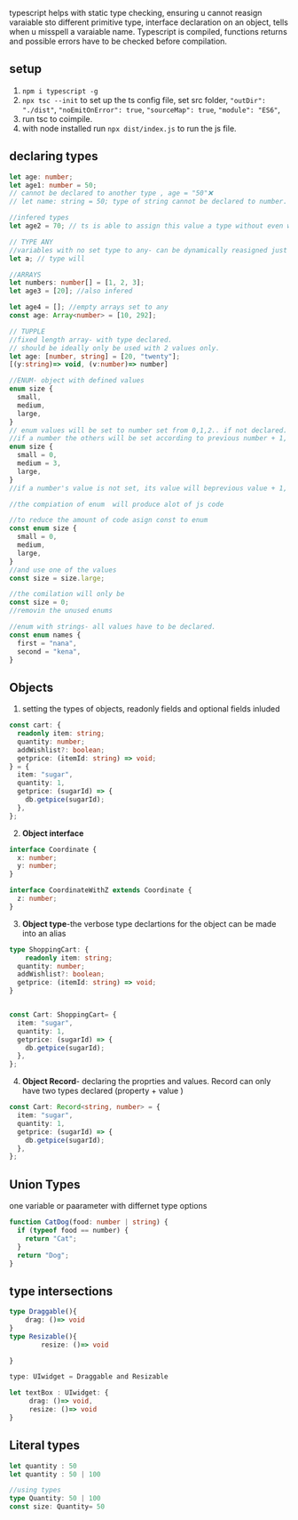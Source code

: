 typescript helps with static type checking, ensuring u cannot reasign varaiable sto different primitive type, interface declaration on an object, tells when u misspell a varaiable name. Typescript is compiled, functions returns and possible errors have to be checked before compilation.

## setup

1.  `npm i typescript -g`
2.  `npx tsc --init` to set up the ts config file, set src folder, `"outDir": "./dist"`, `"noEmitOnError": true`, `"sourceMap": true`, `"module": "ES6"`,
3.  run tsc to coimpile.
4.  with node installed run `npx dist/index.js` to run the js file.

## declaring types

```ts
let age: number;
let age1: number = 50;
// cannot be declared to another type , age = "50"❌
// let name: string = 50; type of string cannot be declared to number.

//infered types
let age2 = 70; // ts is able to assign this value a type without even writing

// TYPE ANY
//variables with no set type to any- can be dynamically reasigned just like js.
let a; // type will

//ARRAYS
let numbers: number[] = [1, 2, 3];
let age3 = [20]; //also infered

let age4 = []; //empty arrays set to any
const age: Array<number> = [10, 292];

// TUPPLE
//fixed length array- with type declared.
// should be ideally only be used with 2 values only.
let age: [number, string] = [20, "twenty"];
[(y:string)=> void, (v:number)=> number]

//ENUM- object with defined values
enum size {
  small,
  medium,
  large,
}
// enum values will be set to number set from 0,1,2.. if not declared.
//if a number the others will be set according to previous number + 1, large to  1 and 2
enum size {
  small = 0,
  medium = 3,
  large,
}
//if a number's value is not set, its value will beprevious value + 1, large to  1 and 2

//the compiation of enum  will produce alot of js code

//to reduce the amount of code asign const to enum
const enum size {
  small = 0,
  medium,
  large,
}
//and use one of the values
const size = size.large;

//the comilation will only be
const size = 0;
//removin the unused enums

//enum with strings- all values have to be declared.
const enum names {
  first = "nana",
  second = "kena",
}
```

## Objects

1. setting the types of objects, readonly fields and optional fields inluded

```ts
const cart: {
  readonly item: string;
  quantity: number;
  addWishlist?: boolean;
  getprice: (itemId: string) => void;
} = {
  item: "sugar",
  quantity: 1,
  getprice: (sugarId) => {
    db.getpice(sugarId);
  },
};
```

2. **Object interface**

```ts
interface Coordinate {
  x: number;
  y: number;
}
```

```ts
interface CoordinateWithZ extends Coordinate {
  z: number;
}
```

3. **Object type**-the verbose type declartions for the object can be made into an alias

```ts
type ShoppingCart: {
    readonly item: string;
  quantity: number;
  addWishlist?: boolean;
  getprice: (itemId: string) => void;
}


const Cart: ShoppingCart= {
  item: "sugar",
  quantity: 1,
  getprice: (sugarId) => {
    db.getpice(sugarId);
  },
};
```

4. **Object Record**- declaring the proprties and values. Record can only have two types declared (property + value )

```ts
const Cart: Record<string, number> = {
  item: "sugar",
  quantity: 1,
  getprice: (sugarId) => {
    db.getpice(sugarId);
  },
};
```

## Union Types

one variable or paarameter with differnet type options

```ts
function CatDog(food: number | string) {
  if (typeof food == number) {
    return "Cat";
  }
  return "Dog";
}
```

## type intersections

```ts
type Draggable(){
    drag: ()=> void
}
type Resizable(){
        resize: ()=> void

}

type: UIwidget = Draggable and Resizable

let textBox : UIwidget: {
     drag: ()=> void,
     resize: ()=> void
}
```

## Literal types

```ts
let quantity : 50
let quantity : 50 | 100

//using types
type Quantity: 50 | 100
const size: Quantity= 50
```
